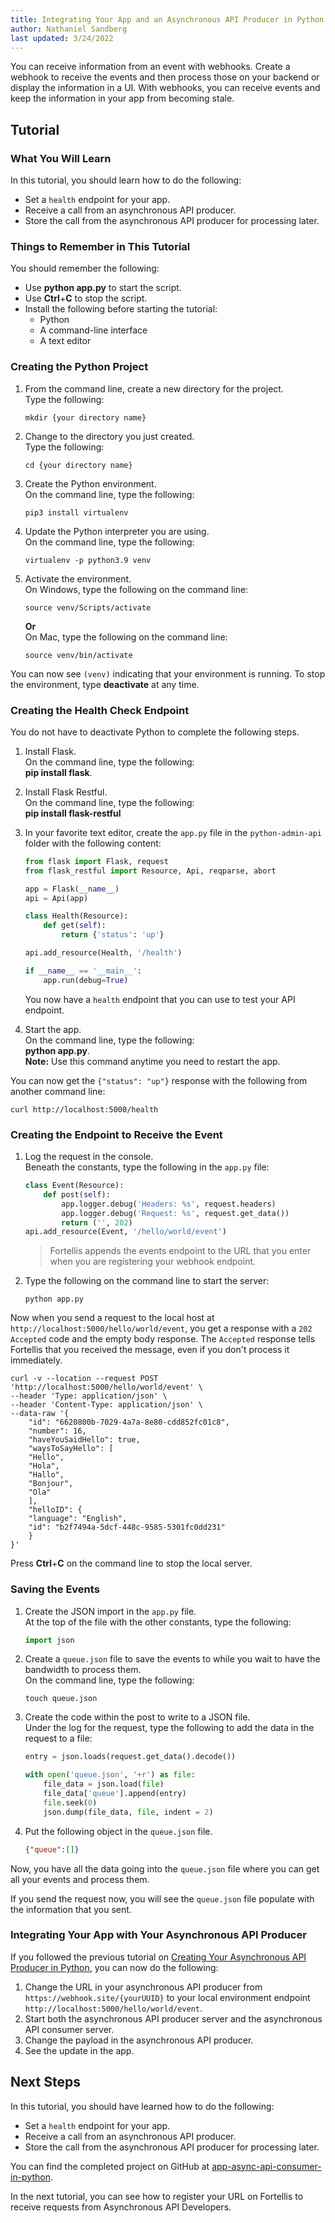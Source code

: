 ```yaml
---
title: Integrating Your App and an Asynchronous API Producer in Python
author: Nathaniel Sandberg
last updated: 3/24/2022
---
```


You can receive information from an event with webhooks.
Create a webhook to receive the events and then process those on your backend or display the information in a UI.
With webhooks, you can receive events and keep the information in your app from becoming stale.

## Tutorial

### What You Will Learn

In this tutorial, you should learn how to do the following:

* Set a `health` endpoint for your app.
* Receive a call from an asynchronous API producer.
* Store the call from the asynchronous API producer for processing later.

### Things to Remember in This Tutorial

You should remember the following:

* Use **python app.py** to start the script.
* Use **Ctrl**+**C** to stop the script.
* Install the following before starting the tutorial:
    * Python
    * A command-line interface
    * A text editor

### Creating the Python Project

1. From the command line, create a new directory for the project.  
    Type the following:

    ```curl
    mkdir {your directory name}
    ```

1. Change to the directory you just created.  
    Type the following:

    ```curl
    cd {your directory name}
    ```

1. Create the Python environment.  
    On the command line, type the following:  

    ```curl
    pip3 install virtualenv
    ```

1. Update the Python interpreter you are using.  
    On the command line, type the following:  

    ```curl
    virtualenv -p python3.9 venv
    ```

1. Activate the environment.  
    On Windows, type the following on the command line:  

    ```curl
    source venv/Scripts/activate
    ```

    **Or**  
    On Mac, type the following on the command line:  

    ```curl
    source venv/bin/activate
    ```

You can now see `(venv)` indicating that your environment is running.
To stop the environment, type **deactivate** at any time.

### Creating the Health Check Endpoint

You do not have to deactivate Python to complete the following steps.

1. Install Flask.  
    On the command line, type the following:  
    **pip install flask**.
1. Install Flask Restful.  
    On the command line, type the following:  
    **pip install flask-restful**
1. In your favorite text editor, create the `app.py` file in the `python-admin-api` folder with the following content:

    ```python
    from flask import Flask, request
    from flask_restful import Resource, Api, reqparse, abort

    app = Flask(__name__)
    api = Api(app)

    class Health(Resource):
        def get(self):
            return {'status': 'up'}

    api.add_resource(Health, '/health')

    if __name__ == '__main__':
        app.run(debug=True)
    ```

    You now have a `health` endpoint that you can use to test your API endpoint.
1. Start the app.  
    On the command line, type the following:  
    **python app.py**.  
    **Note:** Use this command anytime you need to restart the app.

You can now get the `{"status": "up"}` response with the following from another command line:

```curl
curl http://localhost:5000/health
```

### Creating the Endpoint to Receive the Event

1. Log the request in the console.  
    Beneath the constants, type the following in the `app.py` file:

    ```python
    class Event(Resource):
        def post(self):
            app.logger.debug('Headers: %s', request.headers)
            app.logger.debug('Request: %s', request.get_data())
            return ('', 202)
    api.add_resource(Event, '/hello/world/event')
    ```

    > Fortellis appends the events endpoint to the URL that you enter when you are registering your webhook endpoint.

1. Type the following on the command line to start the server:

    ```curl
    python app.py
    ```

Now when you send a request to the local host at `http://localhost:5000/hello/world/event`,
you get a response with a  `202 Accepted` code and the empty body response.
The `Accepted` response tells Fortellis
that you received the message,
even if you don't process it immediately.

```curl
curl -v --location --request POST 'http://localhost:5000/hello/world/event' \
--header 'Type: application/json' \
--header 'Content-Type: application/json' \
--data-raw '{
    "id": "6620800b-7029-4a7a-8e80-cdd852fc01c8",
    "number": 16,
    "haveYouSaidHello": true,
    "waysToSayHello": [
    "Hello",
    "Hola",
    "Hallo",
    "Bonjour",
    "Ola"
    ],
    "helloID": {
    "language": "English",
    "id": "b2f7494a-5dcf-448c-9585-5301fc0dd231"
    }
}'
```

Press **Ctrl**+**C** on the command line to stop the local server.

### Saving the Events

1. Create the JSON import in the `app.py` file.  
    At the top of the file with the other constants, type the following:  

    ```python
    import json
    ```

1. Create a `queue.json` file to save the events to while you wait to have the bandwidth to process them.  
    On the command line, type the following:  

    ```curl
    touch queue.json
    ```

1. Create the code within the post to write to a JSON file.  
    Under the log for the request, type the following to add the data in the request to a file:  

    ```python
    entry = json.loads(request.get_data().decode())

    with open('queue.json', '+r') as file:
        file_data = json.load(file)
        file_data['queue'].append(entry)
        file.seek(0)
        json.dump(file_data, file, indent = 2)
    ```

1. Put the following object in the `queue.json` file.

    ```json
    {"queue":[]}
    ```

Now, you have all the data going into the `queue.json` file
where you can get all your events and process them.

If you send the request now,
you will see the `queue.json` file populate with the information that you sent.

### Integrating Your App with Your Asynchronous API Producer

If you followed the previous tutorial on [Creating Your Asynchronous API Producer in Python](/docs/tutorials/event-relay/tutorial-develop-an-async-api-python),
you can now do the following:

1. Change the URL in your asynchronous API producer from `https://webhook.site/{yourUUID}` to your local environment endpoint `http://localhost:5000/hello/world/event`.
1. Start both the asynchronous API producer server and the asynchronous API consumer server.
1. Change the payload in the asynchronous API producer.
1. See the update in the app.

## Next Steps

In this tutorial, you should have learned how to do the following:

* Set a `health` endpoint for your app.
* Receive a call from an asynchronous API producer.
* Store the call from the asynchronous API producer for processing later.

You can find the completed project on GitHub at [app-async-api-consumer-in-python](https://github.com/Fortellis/app-async-api-consumer-in-python).

In the next tutorial, you can see how to register your URL on Fortellis to receive requests from Asynchronous API Developers.
